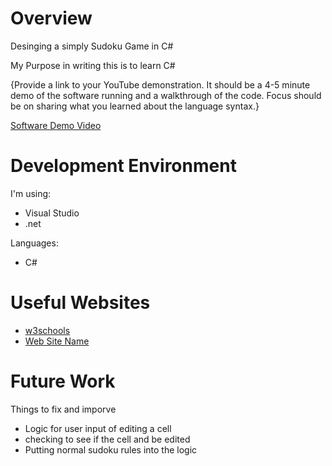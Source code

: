 # Overview

Desinging a simply Sudoku Game in C#

My Purpose in writing this is to learn C#

{Provide a link to your YouTube demonstration. It should be a 4-5 minute demo of the software running and a walkthrough of the code. Focus should be on sharing what you learned about the language syntax.}

[Software Demo Video](http://youtube.link.goes.here)

# Development Environment

I'm using:
- Visual Studio
- .net

Languages:
- C#

# Useful Websites

- [w3schools](https://www.w3schools.com/cs/index.php)
- [Web Site Name](http://url.link.goes.here)

# Future Work

Things to fix and imporve

- Logic for user input of editing a cell
- checking to see if the cell and be edited
- Putting normal sudoku rules into the logic
